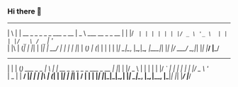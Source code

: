 ### Hi there 👋

 _   _                                ____
| \ | | __ _ _   _ _   _  ___ _ __   |  _ \  ___   __ _ _ __
|  \| |/ _` | | | | | | |/ _ \ '_ \  | | | |/ _ \ / _` | '_ \
| |\  | (_| | |_| | |_| |  __/ | | | | |_| | (_) | (_| | | | |
|_| \_|\__, |\__,_|\__, |\___|_| |_| |____/ \___/ \__,_|_| |_|
       |___/       |___/
 _   _ _              _   _
| | | (_) ___ _   _  | \ | | __ _ _   _ _   _  ___ _ __
| |_| | |/ _ \ | | | |  \| |/ _` | | | | | | |/ _ \ '_ \
|  _  | |  __/ |_| | | |\  | (_| | |_| | |_| |  __/ | | |
|_| |_|_|\___|\__,_| |_| \_|\__, |\__,_|\__, |\___|_| |_|
                            |___/       |___/

